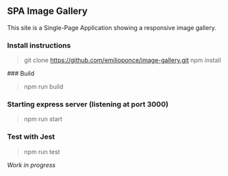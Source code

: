 ## SPA Image Gallery

This site is a Single-Page Application showing a responsive image gallery.

### Install instructions
> git clone https://github.com/emilioponce/image-gallery.git
> npm install

### Build
> npm run build

### Starting express server (listening at port 3000)
> npm run start

### Test with Jest
> npm run test


*Work in progress*
